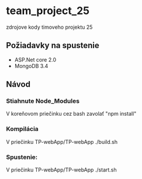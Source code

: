 # team_project_25
zdrojove kody timoveho projektu 25

## Požiadavky na spustenie

- ASP.Net core 2.0
- MongoDB 3.4

##  Návod
### Stiahnute Node_Modules
V koreňovom priečinku cez bash zavolať "npm install"

### Kompilácia
V priečinku TP-webApp/TP-webApp
./build.sh

### Spustenie:
V priečinku TP-webApp/TP-webApp
./start.sh
